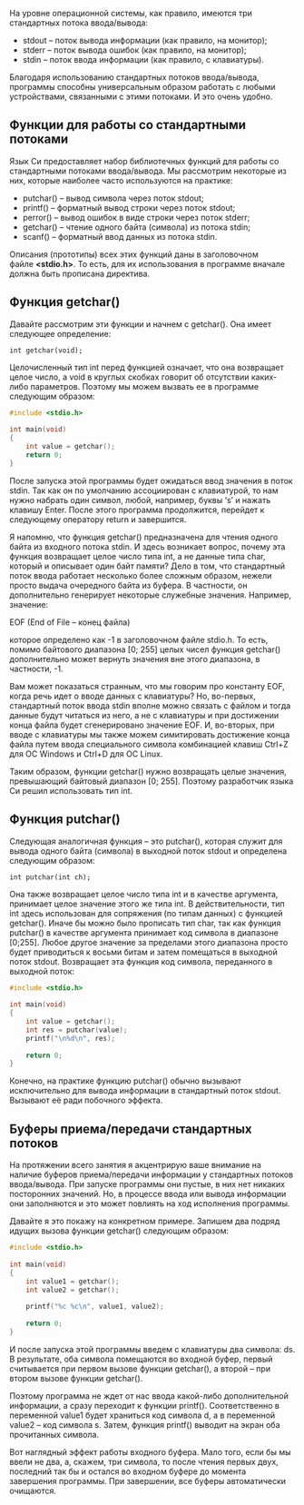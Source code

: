 На уровне операционной системы, как правило, имеются три стандартных потока ввода/вывода:

- stdout – поток вывода информации (как правило, на монитор);
- stderr – поток вывода ошибок (как правило, на монитор);
- stdin – поток ввода информации (как правило, с клавиатуры).

Благодаря использованию стандартных потоков ввода/вывода, программы способны универсальным образом работать с любыми устройствами, связанными с этими потоками. И это очень удобно.

## Функции для работы со стандартными потоками

Язык Си предоставляет набор библиотечных функций для работы со стандартными потоками ввода/вывода. Мы рассмотрим некоторые из них, которые наиболее часто используются на практике:

- putchar() – вывод символа через поток stdout;
- printf() – форматный вывод строки через поток stdout;
- perror() – вывод ошибок в виде строки через поток stderr;
- getchar() – чтение одного байта (символа) из потока stdin;
- scanf() – форматный ввод данных из потока stdin.

Описания (прототипы) всех этих функций даны в заголовочном файле **<stdio.h>**. То есть, для их использования в программе вначале должна быть прописана директива.

## Функция getchar()

Давайте рассмотрим эти функции и начнем с getchar(). Она имеет следующее определение:

`int getchar(void);`

Целочисленный тип int перед функцией означает, что она возвращает целое число, а void в круглых скобках говорит об отсутствии каких-либо параметров. Поэтому мы можем вызвать ее в программе следующим образом:

```c
#include <stdio.h>
 
int main(void)
{
    int value = getchar();
    return 0;
}
```

После запуска этой программы будет ожидаться ввод значения в поток stdin. Так как он по умолчанию ассоциирован с клавиатурой, то нам нужно набрать один символ, любой, например, буквы ‘s’ и нажать клавишу Enter. После этого программа продолжится, перейдет к следующему оператору return и завершится.

Я напомню, что функция getchar() предназначена для чтения одного байта из входного потока stdin. И здесь возникает вопрос, почему эта функция возвращает целое число типа int, а не данные типа char, который и описывает один байт памяти? Дело в том, что стандартный поток ввода работает несколько более сложным образом, нежели просто выдача очередного байта из буфера. В частности, он дополнительно генерирует некоторые служебные значения. Например, значение:

EOF (End of File – конец файла)

которое определено как -1 в заголовочном файле stdio.h. То есть, помимо байтового диапазона \[0; 255] целых чисел функция getchar() дополнительно может вернуть значения вне этого диапазона, в частности, -1.

Вам может показаться странным, что мы говорим про константу EOF, когда речь идет о вводе данных с клавиатуры? Но, во-первых, стандартный поток ввода stdin вполне можно связать с файлом и тогда данные будут читаться из него, а не с клавиатуры и при достижении конца файла будет сгенерировано значение EOF. И, во-вторых, при вводе с клавиатуры мы также можем симитировать достижение конца файла путем ввода специального символа комбинацией клавиш Ctrl+Z для ОС Windows и Ctrl+D для ОС Linux.

Таким образом, функции getchar() нужно возвращать целые значения, превышающий байтовый диапазон \[0; 255]. Поэтому разработчик языка Си решил использовать тип int.
## Функция putchar()

Следующая аналогичная функция – это putchar(), которая служит для вывода одного байта (символа) в выходной поток stdout и определена следующим образом:

`int putchar(int ch);`

Она также возвращает целое число типа int и в качестве аргумента, принимает целое значение этого же типа int. В действительности, тип int здесь использован для сопряжения (по типам данных) с функцией getchar(). Иначе бы можно было прописать тип char, так как функция putchar() в качестве аргумента принимает код символа в диапазоне \[0;255]. Любое другое значение за пределами этого диапазона просто будет приводиться к восьми битам и затем помещаться в выходной поток stdout. Возвращает эта функция код символа, переданного в выходной поток:

```C
#include <stdio.h>
 
int main(void)
{
    int value = getchar();
    int res = putchar(value);
    printf("\n%d\n", res);
 
    return 0;
}
```
Конечно, на практике функцию putchar() обычно вызывают исключительно для вывода информации в стандартный поток stdout. Вызывают её ради побочного эффекта. 

## Буферы приема/передачи стандартных потоков

На протяжении всего занятия я акцентрирую ваше внимание на наличие буферов приема/передачи информации у стандартных потоков ввода/вывода. При запуске программы они пустые, в них нет никаких посторонних значений. Но, в процессе ввода или вывода информации они заполняются и это может повлиять на ход исполнения программы.

Давайте я это покажу на конкретном примере. Запишем два подряд идущих вызова функции getchar() следующим образом:

```C
#include <stdio.h>
 
int main(void)
{
    int value1 = getchar();
    int value2 = getchar();
 
    printf("%c %c\n", value1, value2);
 
    return 0;
}
```

И после запуска этой программы введем с клавиатуры два символа: ds. В результате, оба символа помещаются во входной буфер, первый считывается при первом вызове функции getchar(), а второй – при втором вызове функции getchar(). 

Поэтому программа не ждет от нас ввода какой-либо дополнительной информации, а сразу переходит к функции printf(). Соответственно в переменной value1 будет храниться код символа d, а в переменной value2 – код символа s. Затем, функция printf() выводит на экран оба прочитанных символа.

Вот наглядный эффект работы входного буфера. Мало того, если бы мы ввели не два, а, скажем, три символа, то после чтения первых двух, последний так бы и остался во входном буфере до момента завершения программы. При завершении, все буферы автоматически очищаются.